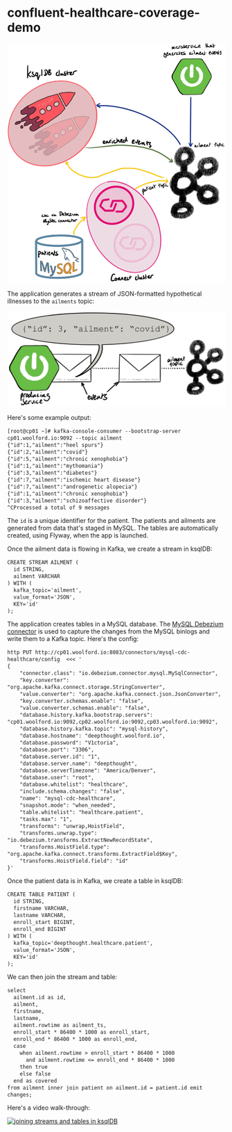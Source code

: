 # confluent-healthcare-coverage-demo

![ksqlDB/Connect topology diagram](ksql-connect-topology.png)

The application generates a stream of JSON-formatted hypothetical illnesses to the `ailments` topic:

![ailment service](ailment-service.png)

Here's some example output:

    [root@cp01 ~]# kafka-console-consumer --bootstrap-server cp01.woolford.io:9092 --topic ailment
    {"id":1,"ailment":"heel spurs"}
    {"id":2,"ailment":"covid"}
    {"id":5,"ailment":"chronic xenophobia"}
    {"id":1,"ailment":"mythomania"}
    {"id":3,"ailment":"diabetes"}
    {"id":7,"ailment":"ischemic heart disease"}
    {"id":7,"ailment":"androgenetic alopecia"}
    {"id":1,"ailment":"chronic xenophobia"}
    {"id":3,"ailment":"schizoaffective disorder"}
    ^CProcessed a total of 9 messages

The `id` is a unique identifier for the patient. The patients and ailments are generated from data that's staged in MySQL. The tables are automatically created, using Flyway, when the app is launched.

Once the ailment data is flowing in Kafka, we create a stream in ksqlDB:

    CREATE STREAM AILMENT (
      id STRING,
      ailment VARCHAR
    ) WITH (
      kafka_topic='ailment',
      value_format='JSON',
      KEY='id'
    );

The application creates tables in a MySQL database. The [MySQL Debezium connector](https://debezium.io/documentation/reference/1.2/connectors/mysql.html) is used to capture the changes from the MySQL binlogs and write them to a Kafka topic. Here's the config:

    http PUT http://cp01.woolford.io:8083/connectors/mysql-cdc-healthcare/config  <<< '
    {
        "connector.class": "io.debezium.connector.mysql.MySqlConnector",
        "key.converter": "org.apache.kafka.connect.storage.StringConverter",
        "value.converter": "org.apache.kafka.connect.json.JsonConverter",
        "key.converter.schemas.enable": "false",
        "value.converter.schemas.enable": "false",
        "database.history.kafka.bootstrap.servers": "cp01.woolford.io:9092,cp02.woolford.io:9092,cp03.woolford.io:9092",
        "database.history.kafka.topic": "mysql-history",
        "database.hostname": "deepthought.woolford.io",
        "database.password": "V1ctoria",
        "database.port": "3306",
        "database.server.id": "1",
        "database.server.name": "deepthought",
        "database.serverTimezone": "America/Denver",
        "database.user": "root",
        "database.whitelist": "healthcare",
        "include.schema.changes": "false",
        "name": "mysql-cdc-healthcare",
        "snapshot.mode": "when_needed",
        "table.whitelist": "healthcare.patient",
        "tasks.max": "1",
        "transforms": "unwrap,HoistField",
        "transforms.unwrap.type": "io.debezium.transforms.ExtractNewRecordState",
        "transforms.HoistField.type": "org.apache.kafka.connect.transforms.ExtractField$Key",
        "transforms.HoistField.field": "id"
    }'

Once the patient data is in Kafka, we create a table in ksqlDB:

    CREATE TABLE PATIENT (
      id STRING,
      firstname VARCHAR,
      lastname VARCHAR,
      enroll_start BIGINT,
      enroll_end BIGINT
    ) WITH (
      kafka_topic='deepthought.healthcare.patient',
      value_format='JSON',
      KEY='id'
    );

We can then join the stream and table:

    select
      ailment.id as id,
      ailment,
      firstname,
      lastname,
      ailment.rowtime as ailment_ts,
      enroll_start * 86400 * 1000 as enroll_start,
      enroll_end * 86400 * 1000 as enroll_end,
      case
        when ailment.rowtime > enroll_start * 86400 * 1000
          and ailment.rowtime <= enroll_end * 86400 * 1000
        then true
        else false
      end as covered
    from ailment inner join patient on ailment.id = patient.id emit changes;

Here's a video walk-through:

[![joining streams and tables in ksqlDB](https://img.youtube.com/vi/NeEtadHmIDc/0.jpg)](https://www.youtube.com/watch?v=NeEtadHmIDc)
